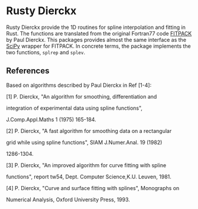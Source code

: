Rusty Dierckx
===

Rusty Dierckx provide the 1D routines for spline interpolation and fitting 
in Rust. The functions are translated from the original Fortran77 code [FITPACK](http://www.netlib.org/dierckx) by Paul Dierckx.
This packages provides almost the same interface as the [SciPy](http://www.scipy.org) wrapper for FITPACK. 
In concrete terms, the package implements the two functions, `splrep` and `splev`.
 


References
----------
Based on algorithms described by Paul Dierckx in Ref [1-4]:<br>

[1] P. Dierckx, "An algorithm for smoothing, differentiation and

integration of experimental data using spline functions",

J.Comp.Appl.Maths 1 (1975) 165-184.

[2] P. Dierckx, "A fast algorithm for smoothing data on a rectangular

grid while using spline functions", SIAM J.Numer.Anal. 19 (1982)

1286-1304.

[3] P. Dierckx, "An improved algorithm for curve fitting with spline

functions", report tw54, Dept. Computer Science,K.U. Leuven, 1981.

[4] P. Dierckx, "Curve and surface fitting with splines", Monographs on

Numerical Analysis, Oxford University Press, 1993.
